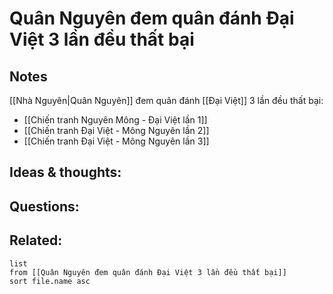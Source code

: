 # Quân Nguyên đem quân đánh Đại Việt 3 lần đều thất bại

## Notes
[[Nhà Nguyên|Quân Nguyên]] đem quân đánh [[Đại Việt]] 3 lần đều thất bại:
- [[Chiến tranh Nguyên Mông - Đại Việt lần 1]]
- [[Chiến tranh Đại Việt - Mông Nguyên lần 2]]
- [[Chiến tranh Đại Việt - Mông Nguyên lần 3]]

## Ideas & thoughts:


## Questions:


## Related:
```dataview
list
from [[Quân Nguyên đem quân đánh Đại Việt 3 lần đều thất bại]]
sort file.name asc
```
